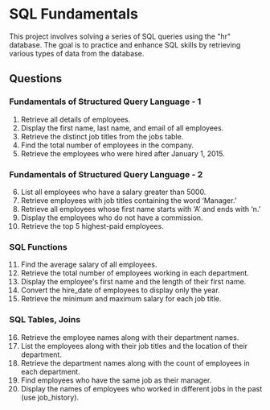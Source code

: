 # SQL Fundamentals
This project involves solving a series of SQL queries using the "hr" database. The goal is to practice and enhance SQL skills by retrieving various types of data from the database. 
## Questions
### Fundamentals of Structured Query Language - 1 
1. Retrieve all details of employees. 
2. Display the first name, last name, and email of all employees. 
3. Retrieve the distinct job titles from the jobs table. 
4. Find the total number of employees in the company. 
5. Retrieve the employees who were hired after January 1, 2015. 
### Fundamentals of Structured Query Language - 2 
6. List all employees who have a salary greater than 5000. 
7. Retrieve employees with job titles containing the word ‘Manager.’ 
8. Retrieve all employees whose first name starts with ‘A’ and ends with ‘n.’ 
9. Display the employees who do not have a commission. 
10. Retrieve the top 5 highest-paid employees. 
### SQL Functions 
11. Find the average salary of all employees. 
12. Retrieve the total number of employees working in each department. 
13. Display the employee's first name and the length of their first name. 
14. Convert the hire_date of employees to display only the year. 
15. Retrieve the minimum and maximum salary for each job title. 
### SQL Tables, Joins 
16. Retrieve the employee names along with their department names. 
17. List the employees along with their job titles and the location of their department. 
18. Retrieve the department names along with the count of employees in each department. 
19. Find employees who have the same job as their manager. 
20. Display the names of employees who worked in different jobs in the past (use 
job_history). 
